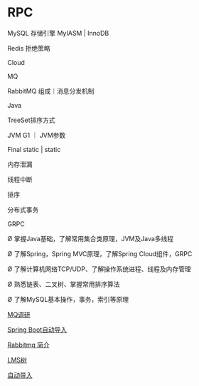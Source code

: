 # RPC





MySQL 存储引擎 MyIASM | InnoDB

Redis 拒绝策略



Cloud

MQ

RabbitMQ 组成｜消息分发机制

Java

TreeSet排序方式

JVM G1 ｜ JVM参数

Final static | static

内存泄漏

线程中断

排序

分布式事务

GRPC



Ø 掌握Java基础，了解常用集合类原理，JVM及Java多线程

Ø 了解Spring，Spring MVC原理，了解Spring Cloud组件，GRPC

Ø 了解计算机网络TCP/UDP、了解操作系统进程、线程及内存管理

Ø 熟悉链表、二叉树、掌握常用排序算法

Ø 了解MySQL基本操作，事务，索引等原理



[MQ调研](https://www.infoq.cn/article/kafka-analysis-part-1)

[Spring Boot自动导入 ](https://www.cnblogs.com/javaguide/p/springboot-auto-config.html)

[Rabbitmq 简介](https://www.jianshu.com/p/79ca08116d57)

[LMS树](https://blog.csdn.net/dbanote/article/details/8897599)

[自动导入](https://www.cnblogs.com/javaguide/p/springboot-auto-config.html)